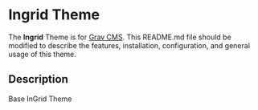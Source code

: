 # Ingrid Theme

The **Ingrid** Theme is for [Grav CMS](http://github.com/getgrav/grav).  This README.md file should be modified to describe the features, installation, configuration, and general usage of this theme.

## Description

Base InGrid Theme
